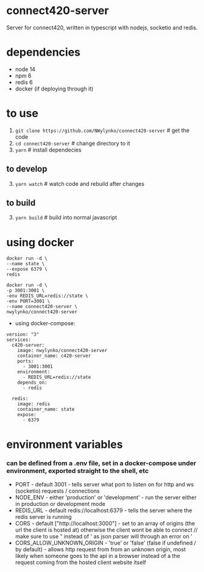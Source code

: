 # connect420-server
Server for connect420, written in typescript with nodejs, socketio and redis.

# dependencies
- node 14
- npm 6
- redis 6
- docker (if deploying through it)

# to use

1. `git clone https://github.com/NWylynko/connect420-server` # get the code
2. `cd connect420-server` # change directory to it
2. `yarn` # install dependecies

## to develop

3. `yarn watch` # watch code and rebuild after changes 


## to build

3. `yarn build` # build into normal javascript


# using docker

```
docker run -d \
--name state \
--expose 6379 \
redis

docker run -d \
-p 3001:3001 \
-env REDIS_URL=redis://state \
-env PORT=3001 \
--name connect420-server \
nwylynko/connect420-server
```

- using docker-compose:
```
version: "3"
services:
  c420-server:
    image: nwylynko/connect420-server
    container_name: c420-server
    ports:
      - 3001:3001
    environment:
      - REDIS_URL=redis://state
    depends_on:
      - redis

  redis:
    image: redis
    container_name: state
    expose:
      - 6379
```

# environment variables
### can be defined from a .env file, set in a docker-compose under environment, exported straight to the shell, etc
- PORT - default 3001 - tells server what port to listen on for http and ws (socketio) requests / connections
- NODE_ENV - either 'production' or 'development' - run the server either in production or development mode
- REDIS_URL - default redis://localhost:6379 - tells the server where the redis server is running
- CORS - default ["http://localhost:3000"] - set to an array of origins (the url the client is hosted at) otherwise the client wont be able to connect // make sure to use " instead of ' as json parser will through an error on '
- CORS_ALLOW_UNKNOWN_ORIGIN - 'true' or 'false' (false if undefined / by default) - allows http request from from an unknown origin, most likely when someone goes to the api in a browser instead of a the request coming from the hosted client website itself
